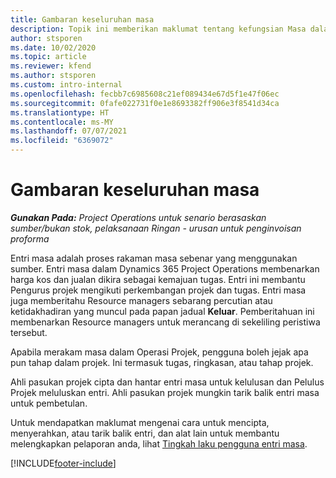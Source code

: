 ```yaml
---
title: Gambaran keseluruhan masa
description: Topik ini memberikan maklumat tentang kefungsian Masa dalam Dynamics 365 Project Operations.
author: stsporen
ms.date: 10/02/2020
ms.topic: article
ms.reviewer: kfend
ms.author: stsporen
ms.custom: intro-internal
ms.openlocfilehash: fecbb7c6985608c21ef089434e67d5f1e47f06ec
ms.sourcegitcommit: 0fafe022731f0e1e8693382ff906e3f8541d34ca
ms.translationtype: HT
ms.contentlocale: ms-MY
ms.lasthandoff: 07/07/2021
ms.locfileid: "6369072"
---
```

# <a name="time-overview"></a>Gambaran keseluruhan masa

_**Gunakan Pada:** Project Operations untuk senario berasaskan sumber/bukan stok, pelaksanaan Ringan - urusan untuk penginvoisan proforma_

Entri masa adalah proses rakaman masa sebenar yang menggunakan sumber. Entri masa dalam Dynamics 365 Project Operations membenarkan harga kos dan jualan dikira sebagai kemajuan tugas. Entri ini membantu Pengurus projek mengikuti perkembangan projek dan tugas. Entri masa juga memberitahu Resource managers sebarang percutian atau ketidakhadiran yang muncul pada papan jadual **Keluar**. Pemberitahuan ini membenarkan Resource managers untuk merancang di sekeliling peristiwa tersebut.

Apabila merakam masa dalam Operasi Projek, pengguna boleh jejak apa pun tahap dalam projek. Ini termasuk tugas, ringkasan, atau tahap projek.

Ahli pasukan projek cipta dan hantar entri masa untuk kelulusan dan Pelulus Projek meluluskan entri. Ahli pasukan projek mungkin tarik balik entri masa untuk pembetulan.

Untuk mendapatkan maklumat mengenai cara untuk mencipta, menyerahkan, atau tarik balik entri, dan alat lain untuk membantu melengkapkan pelaporan anda, lihat [Tingkah laku pengguna entri masa](ui-behavior-time.md).



[!INCLUDE[footer-include](../includes/footer-banner.md)]